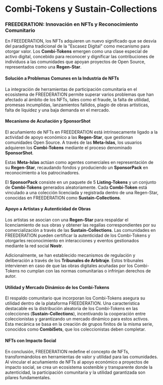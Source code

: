 # Combi-Tokens y Sustain-Collections

### FREEDERATION: Innovación en NFTs y Reconocimiento Comunitario

En FREEDERATION, los NFTs adquieren un nuevo significado que se desvía del paradigma tradicional de la "Escasez Digital" como mecanismo para otorgar valor. Los **Combi-Tokens** emergen como una clase especial de activo digital, concebido para reconocer y dignificar las contribuciones de individuos a las comunidades que apoyan proyectos de Open Source, representados como una **Regen-Star**.

#### Solución a Problemas Comunes en la Industria de NFTs

La integración de herramientas de participación comunitaria en el ecosistema de FREEDERATION permite superar varios problemas que han afectado al ámbito de los NFTs, tales como el fraude, la falta de utilidad, promesas incumplidas, lanzamientos fallidos, plagio de obras artísticas, falta de liquidez y una baja demanda en el mercado.

#### Mecanismo de Acuñación y SponsorShot

El acuñamiento de NFTs en FREEDERATION está intrínsecamente ligado a la actividad de apoyo económico a las **Regen-Star**, que gestionan comunidades Open Source. A través de las **Meta-Islas**, los usuarios adquieren los **Combi-Tokens** mediante el proceso denominado **SponsorShot**.

Estas **Meta-Islas** actúan como agentes comerciales en representación de su **Regen-Star**, recaudando fondos y produciendo un **SponsorPack** en reconocimiento a los patrocinadores.

El **SponsorPack** consiste en un paquete de 5 **Listing-Tokens** y un conjunto de **Combi-Tokens** generados aleatoriamente. Cada **Combi-Token** está vinculado a una colección licenciada y registrada dentro de una Regen-Star, conocidas en FREEDERATION como **Sustain-Collections**.

#### Apoyo a Artistas y Autenticidad de Obras

Los artistas se asocian con una **Regen-Star** para respaldar el licenciamiento de sus obras y obtener las regalías correspondientes por su comercialización a través de las **Sustain-Collections**. Las comunidades en FREEDERATION pueden certificar la autenticidad de los Combi-Tokens y otorgarles reconocimiento en interacciones y eventos gestionados mediante la red social **Nostr**.

Adicionalmente, se han establecido mecanismos de regulación y deliberación a través de los **Tribunales de Arbitraje**. Estos tribunales intervienen en caso de que las obras digitales acuñadas por los Combi-Tokens no cumplan con las normas comunitarias o infrinjan derechos de autor.

#### Utilidad y Mercado Dinámico de los Combi-Tokens

El respaldo comunitario que incorporan los Combi-Tokens asegura su utilidad dentro de la plataforma FREEDERATION. Una característica destacable es la distribución aleatoria de los Combi-Tokens en las colecciones (**Sustain-Collections**), incentivando la cooperación entre coleccionistas y garantizando un mercado dinámico para estos activos. Esta mecánica se basa en la creación de grupos finitos de la misma serie, conocidos como **CombiSets**, que los coleccionistas deben completar.

#### NFTs con Impacto Social

En conclusión, FREEDERATION redefine el concepto de NFTs, transformándolos en herramientas de valor y utilidad para las comunidades. Al vincular el acuñamiento de NFTs al apoyo económico a proyectos de impacto social, se crea un ecosistema sostenible y transparente donde la autenticidad, la participación comunitaria y la utilidad garantizada son pilares fundamentales. 
